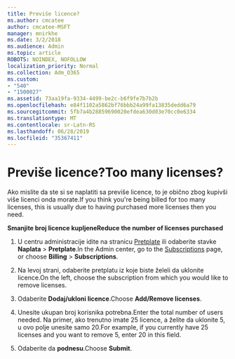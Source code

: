 ```yaml
---
title: Previše licence?
ms.author: cmcatee
author: cmcatee-MSFT
manager: mnirkhe
ms.date: 3/2/2018
ms.audience: Admin
ms.topic: article
ROBOTS: NOINDEX, NOFOLLOW
localization_priority: Normal
ms.collection: Adm_O365
ms.custom:
- "540"
- "1500027"
ms.assetid: 73aa19fa-9334-4499-be2c-b6f9fe7b7b2b
ms.openlocfilehash: e84f1102a5862bf76bbb24a99fa13835dedd6a79
ms.sourcegitcommit: 5fb7a4b28859690020efdea630d03e70cc0e6334
ms.translationtype: MT
ms.contentlocale: sr-Latn-RS
ms.lasthandoff: 06/28/2019
ms.locfileid: "35367411"
---
```

# <a name="too-many-licenses"></a><span data-ttu-id="6908d-102">Previše licence?</span><span class="sxs-lookup"><span data-stu-id="6908d-102">Too many licenses?</span></span>

<span data-ttu-id="6908d-103">Ako mislite da ste si se naplatiti sa previše licence, to je obično zbog kupivši više licenci onda morate.</span><span class="sxs-lookup"><span data-stu-id="6908d-103">If you think you're being billed for too many licenses, this is usually due to having purchased more licenses then you need.</span></span>
  
 <span data-ttu-id="6908d-104">**Smanjite broj licence kupljene**</span><span class="sxs-lookup"><span data-stu-id="6908d-104">**Reduce the number of licenses purchased**</span></span>
  
1. <span data-ttu-id="6908d-105">U centru administracije idite na stranicu [Pretplate](https://go.microsoft.com/fwlink/p/?linkid=842054) ili odaberite stavke **Naplata** \> **Pretplate**.</span><span class="sxs-lookup"><span data-stu-id="6908d-105">In the Admin center, go to the [Subscriptions](https://go.microsoft.com/fwlink/p/?linkid=842054) page, or choose **Billing** \> **Subscriptions**.</span></span>

2. <span data-ttu-id="6908d-106">Na levoj strani, odaberite pretplatu iz koje biste želeli da uklonite licence.</span><span class="sxs-lookup"><span data-stu-id="6908d-106">On the left, choose the subscription from which you would like to remove licenses.</span></span>

3. <span data-ttu-id="6908d-107">Odaberite **Dodaj/ukloni licence**.</span><span class="sxs-lookup"><span data-stu-id="6908d-107">Choose **Add/Remove licenses**.</span></span>

4. <span data-ttu-id="6908d-108">Unesite ukupan broj korisnika potrebna.</span><span class="sxs-lookup"><span data-stu-id="6908d-108">Enter the total number of users needed.</span></span> <span data-ttu-id="6908d-109">Na primer, ako trenutno imate 25 licence, a želite da uklonite 5, u ovo polje unesite samo 20.</span><span class="sxs-lookup"><span data-stu-id="6908d-109">For example, if you currently have 25 licenses and you want to remove 5, enter 20 in this field.</span></span>

5. <span data-ttu-id="6908d-110">Odaberite da **podnesu**.</span><span class="sxs-lookup"><span data-stu-id="6908d-110">Choose **Submit**.</span></span>
